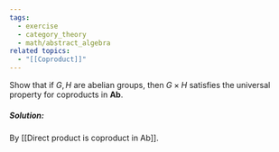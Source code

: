 ```yaml
---
tags:
  - exercise
  - category_theory
  - math/abstract_algebra
related topics:
  - "[[Coproduct]]"
---
```

Show that if $G, H$ are abelian groups, then $G \times H$ satisfies the universal property for coproducts in $\mathbf{Ab}$.
##### Solution:
By [[Direct product is coproduct in Ab]].